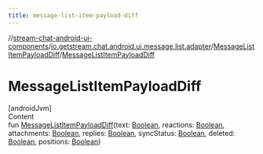 ```yaml
---
title: message-list-item-payload-diff
---
```

//[stream-chat-android-ui-components](../../../index.md)/[io.getstream.chat.android.ui.message.list.adapter](../index.md)/[MessageListItemPayloadDiff](index.md)/[MessageListItemPayloadDiff](MessageListItemPayloadDiff.md)



# MessageListItemPayloadDiff  
[androidJvm]  
Content  
fun [MessageListItemPayloadDiff](MessageListItemPayloadDiff.md)(text: [Boolean](https://kotlinlang.org/api/latest/jvm/stdlib/kotlin/-boolean/index.html), reactions: [Boolean](https://kotlinlang.org/api/latest/jvm/stdlib/kotlin/-boolean/index.html), attachments: [Boolean](https://kotlinlang.org/api/latest/jvm/stdlib/kotlin/-boolean/index.html), replies: [Boolean](https://kotlinlang.org/api/latest/jvm/stdlib/kotlin/-boolean/index.html), syncStatus: [Boolean](https://kotlinlang.org/api/latest/jvm/stdlib/kotlin/-boolean/index.html), deleted: [Boolean](https://kotlinlang.org/api/latest/jvm/stdlib/kotlin/-boolean/index.html), positions: [Boolean](https://kotlinlang.org/api/latest/jvm/stdlib/kotlin/-boolean/index.html))  



